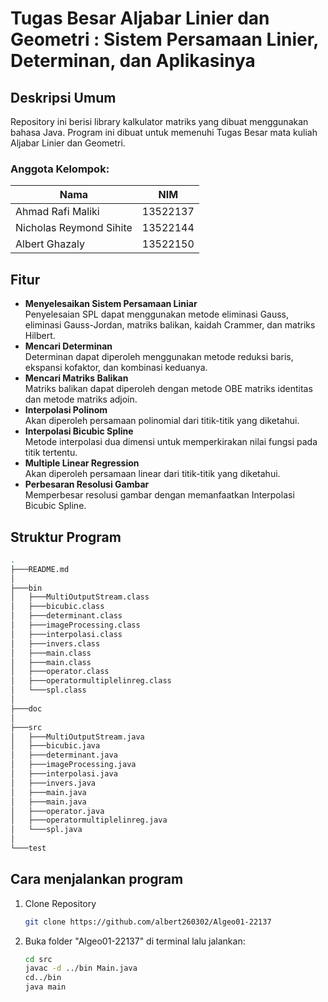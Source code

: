 # Tugas Besar Aljabar Linier dan Geometri : Sistem Persamaan Linier, Determinan, dan Aplikasinya

## Deskripsi Umum
Repository ini berisi library kalkulator matriks yang dibuat menggunakan bahasa Java. Program ini dibuat untuk memenuhi Tugas Besar mata kuliah Aljabar Linier dan Geometri.

### Anggota Kelompok:
| Nama  | NIM |
| ------------- | ------------- |
| Ahmad Rafi Maliki |  13522137 |
| Nicholas Reymond Sihite | 13522144  |
| Albert Ghazaly | 13522150 |

## Fitur
* **Menyelesaikan Sistem Persamaan Liniar** <br>
Penyelesaian SPL dapat menggunakan metode eliminasi Gauss, eliminasi Gauss-Jordan, matriks balikan, kaidah Crammer, dan matriks Hilbert.
* **Mencari Determinan** <br>
Determinan dapat diperoleh menggunakan metode reduksi baris, ekspansi kofaktor, dan kombinasi keduanya.
* **Mencari Matriks Balikan** <br>
Matriks balikan dapat diperoleh dengan metode OBE matriks identitas dan metode matriks adjoin.
* **Interpolasi Polinom** <br>
Akan diperoleh persamaan polinomial dari titik-titik yang diketahui.
* **Interpolasi Bicubic Spline** <br>
Metode interpolasi dua dimensi untuk memperkirakan nilai fungsi pada titik tertentu.
* **Multiple Linear Regression** <br>
Akan diperoleh persamaan linear dari titik-titik yang diketahui.
* **Perbesaran Resolusi Gambar** <br>
Memperbesar resolusi gambar dengan memanfaatkan Interpolasi Bicubic Spline.

## Struktur Program
```bash
.
├───README.md
│
├───bin
│   ├───MultiOutputStream.class  
│   ├───bicubic.class     
│   ├───determinant.class
│   ├───imageProcessing.class
│   ├───interpolasi.class
│   ├───invers.class
│   ├───main.class
│   ├───main.class
│   ├───operator.class
│   ├───operatormultiplelinreg.class
│   └───spl.class
│
├───doc
│
├───src
│   ├───MultiOutputStream.java   
│   ├───bicubic.java      
│   ├───determinant.java
│   ├───imageProcessing.java
│   ├───interpolasi.java
│   ├───invers.java
│   ├───main.java
│   ├───main.java
│   ├───operator.java
│   ├───operatormultiplelinreg.java
│   └───spl.java
│
└───test
```

## Cara menjalankan program
1. Clone Repository
   ```sh
   git clone https://github.com/albert260302/Algeo01-22137
   ```
2. Buka folder "Algeo01-22137" di terminal lalu jalankan:
   ```sh
   cd src
   javac -d ../bin Main.java
   cd../bin
   java main
   ```
